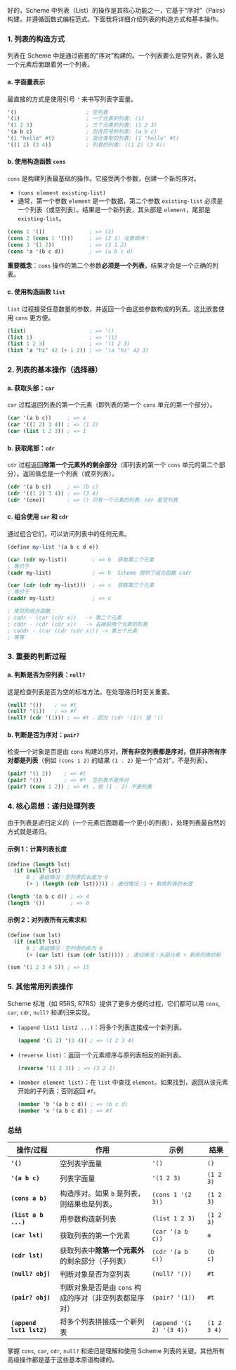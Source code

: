 好的，Scheme 中列表（List）的操作是其核心功能之一，它基于“序对”（Pairs）构建，并遵循函数式编程范式。下面我将详细介绍列表的构造方式和基本操作。

### 1. 列表的构造方式

列表在 Scheme 中是通过嵌套的“序对”构建的。一个列表要么是空列表，要么是一个元素后面跟着另一个列表。

#### a. 字面量表示
最直接的方式是使用引号 `'` 来书写列表字面量。
```scheme
'()                      ; 空列表
'(1)                     ; 一个元素的列表: (1)
'(1 2 3)                 ; 三个元素的列表: (1 2 3)
'(a b c)                 ; 包含符号的列表: (a b c)
'(1 "hello" #t)          ; 混合类型的列表: (1 "hello" #t)
'((1 2) (3 4))           ; 列表的列表: ((1 2) (3 4))
```

#### b. 使用构造函数 `cons`
`cons` 是构建列表最基础的操作。它接受两个参数，创建一个新的序对。
*   `(cons element existing-list)`
*   通常，第一个参数 `element` 是一个数据，第二个参数 `existing-list` 必须是一个列表（或空列表）。结果是一个新列表，其头部是 `element`，尾部是 `existing-list`。

```scheme
(cons 1 '())              ; => (1)
(cons 2 (cons 1 '()))     ; => (2 1) 注意顺序！
(cons 3 '(1 2))           ; => (3 1 2)
(cons 'a '(b c d))        ; => (a b c d)
```

**重要概念**：`cons` 操作的第二个参数**必须是一个列表**，结果才会是一个正确的列表。

#### c. 使用构造函数 `list`
`list` 过程接受任意数量的参数，并返回一个由这些参数构成的列表。这比嵌套使用 `cons` 更方便。
```scheme
(list)                    ; => '()
(list 1)                  ; => '(1)
(list 1 2 3)              ; => '(1 2 3)
(list 'a "hi" 42 (+ 1 2)) ; => '(a "hi" 42 3)
```

### 2. 列表的基本操作（选择器）

#### a. 获取头部：`car`
`car` 过程返回列表的第一个元素（即列表的第一个 `cons` 单元的第一个部分）。
```scheme
(car '(a b c))     ; => a
(car '((1 2) 3 4)) ; => (1 2)
(car (list 1 2 3)) ; => 1
```

#### b. 获取尾部：`cdr`
`cdr` 过程返回**除第一个元素外的剩余部分**（即列表的第一个 `cons` 单元的第二个部分）。返回值总是一个列表（或空列表）。
```scheme
(cdr '(a b c))     ; => (b c)
(cdr '((1 2) 3 4)) ; => (3 4)
(cdr '(one))       ; => () 只有一个元素的列表，cdr 是空列表
```

#### c. 组合使用 `car` 和 `cdr`
通过组合它们，可以访问列表中的任何元素。
```scheme
(define my-list '(a b c d e))

(car (cdr my-list))        ; => b  获取第二个元素
; 等价于
(cadr my-list)             ; => b  Scheme 提供了组合函数 cadr

(car (cdr (cdr my-list)))  ; => c  获取第三个元素
; 等价于
(caddr my-list)            ; => c

; 常见的组合函数：
; cadr - (car (cdr x))   -> 第二个元素
; cddr - (cdr (cdr x))   -> 去掉前两个元素的列表
; caddr - (car (cdr (cdr x))) -> 第三个元素
; 等等
```

### 3. 重要的判断过程

#### a. 判断是否为空列表：`null?`
这是检查列表是否为空的标准方法。在处理递归时至关重要。
```scheme
(null? '())    ; => #t
(null? '(1))   ; => #f
(null? (cdr '(1))) ; => #t ，因为 (cdr '(1)) 是 '()
```

#### b. 判断是否为序对：`pair?`
检查一个对象是否是由 `cons` 构建的序对。**所有非空列表都是序对，但并非所有序对都是列表**（例如 `(cons 1 2)` 的结果 `(1 . 2)` 是一个“点对”，不是列表）。
```scheme
(pair? '(1 2))    ; => #t
(pair? '())       ; => #f  空列表不是序对
(pair? (cons 1 2)) ; => #t ，但 (1 . 2) 不是列表
```

### 4. 核心思想：递归处理列表

由于列表是递归定义的（一个元素后面跟着一个更小的列表），处理列表最自然的方式就是递归。

#### 示例 1：计算列表长度
```scheme
(define (length lst)
  (if (null? lst)
      0 ; 基础情况：空列表的长度为 0
      (+ 1 (length (cdr lst))))) ; 递归情况：1 + 剩余列表的长度

(length '(a b c d)) ; => 4
(length '())        ; => 0
```

#### 示例 2：对列表所有元素求和
```scheme
(define (sum lst)
  (if (null? lst)
      0 ; 基础情况：空列表的和为 0
      (+ (car lst) (sum (cdr lst))))) ; 递归情况：头部元素 + 剩余列表的和

(sum '(1 2 3 4 5)) ; => 15
```

### 5. 其他常用列表操作

Scheme 标准（如 R5RS, R7RS）提供了更多方便的过程，它们都可以用 `cons`, `car`, `cdr`, `null?` 和递归来实现。

*   `(append list1 list2 ...)`：将多个列表连接成一个新列表。
    ```scheme
    (append '(1 2) '(3 4)) ; => (1 2 3 4)
    ```

*   `(reverse list)`：返回一个元素顺序与原列表相反的新列表。
    ```scheme
    (reverse '(1 2 3)) ; => (3 2 1)
    ```

*   `(member element list)`：在 `list` 中查找 `element`。如果找到，返回从该元素开始的子列表；否则返回 `#f`。
    ```scheme
    (member 'b '(a b c d)) ; => (b c d)
    (member 'x '(a b c d)) ; => #f
    ```

### 总结

| 操作/过程         | 作用                                                           | 示例                             | 结果             |
| ----------------- | -------------------------------------------------------------- | -------------------------------- | ---------------- |
| **`'()`**         | 空列表字面量                                                   | `'()`                            | `()`             |
| **`'(a b c)`**    | 列表字面量                                                     | `'(1 2 3)`                       | `(1 2 3)`        |
| **`(cons a b)`**  | 构造序对。如果 `b` 是列表，则结果也是列表。                    | `(cons 1 '(2 3))`                | `(1 2 3)`        |
| **`(list a b ...)`** | 用参数构造新列表                                               | `(list 1 2 3)`                   | `(1 2 3)`        |
| **`(car lst)`**   | 获取列表的第一个元素                                           | `(car '(a b c))`                 | `a`              |
| **`(cdr lst)`**   | 获取列表中**除第一个元素外**的剩余部分（子列表）               | `(cdr '(a b c))`                 | `(b c)`          |
| **`(null? obj)`** | 判断对象是否为空列表                                           | `(null? '())`                    | `#t`             |
| **`(pair? obj)`** | 判断对象是否是由 `cons` 构成的序对（非空列表都是序对）         | `(pair? '(1))`                   | `#t`             |
| **`(append lst1 lst2)`** | 将多个列表拼接成一个新列表                                     | `(append '(1 2) '(3 4))`         | `(1 2 3 4)`      |

掌握 `cons`, `car`, `cdr`, `null?` 和递归是理解和使用 Scheme 列表的关键。其他所有高级操作都是基于这些基本原语构建的。